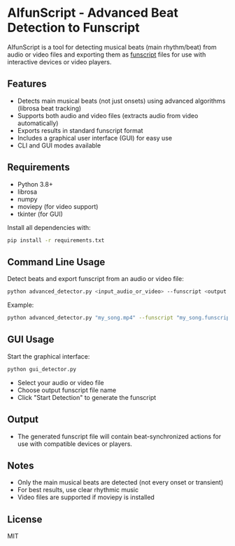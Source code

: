 # AIfunScript - Advanced Beat Detection to Funscript

AIfunScript is a tool for detecting musical beats (main rhythm/beat) from audio or video files and exporting them as [funscript](https://funscript.io/) files for use with interactive devices or video players.

## Features
- Detects main musical beats (not just onsets) using advanced algorithms (librosa beat tracking)
- Supports both audio and video files (extracts audio from video automatically)
- Exports results in standard funscript format
- Includes a graphical user interface (GUI) for easy use
- CLI and GUI modes available

## Requirements
- Python 3.8+
- librosa
- numpy
- moviepy (for video support)
- tkinter (for GUI)

Install all dependencies with:
```bash
pip install -r requirements.txt
```

## Command Line Usage

Detect beats and export funscript from an audio or video file:
```bash
python advanced_detector.py <input_audio_or_video> --funscript <output.funscript>
```
Example:
```bash
python advanced_detector.py "my_song.mp4" --funscript "my_song.funscript"
```

## GUI Usage

Start the graphical interface:
```bash
python gui_detector.py
```
- Select your audio or video file
- Choose output funscript file name
- Click "Start Detection" to generate the funscript

## Output
- The generated funscript file will contain beat-synchronized actions for use with compatible devices or players.

## Notes
- Only the main musical beats are detected (not every onset or transient)
- For best results, use clear rhythmic music
- Video files are supported if moviepy is installed

## License
MIT 
